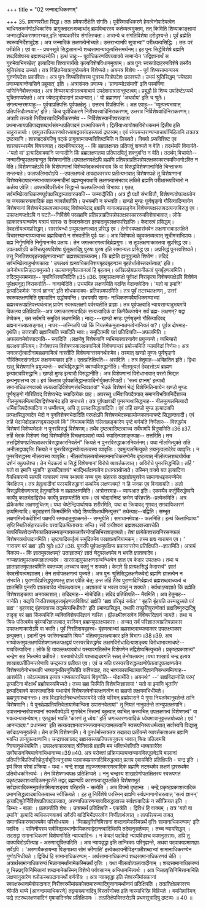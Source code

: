 +++
title = "02 जन्माद्यधिकरणम्"

+++
35. प्रमाणपरीक्षा सिद्धा। ततः प्रमेयपरीक्षेति संगतिः। पूर्वस्मिन्नधिकरणे हेयत्वेनोपादेयत्वेन चाधिगतकर्मणोऽधिकारिणः प्रागुक्तादतःशब्दार्थाद् ब्रह्मविचारस्य कर्तव्यत्वमुक्तम्, तत् किमिति शिष्याकाङ्क्षायां जन्माद्यधिकरणमारभ्यत,इति भाष्यकारैरेव संगतिरुक्ता। अत्रान्ये च संगतिविशेषा दरीदृश्यन्ते। पूर्वं ब्रह्मेति स्वरूपनिर्देशादुद्देशः। अत्र जन्मादिकं लक्षणत्वेनोच्यते। उत्तराभ्यामपि सूत्राभ्यां" परीक्ष्यत्वसिद्धिः । ततः परं परीक्षेति। एवं वा -- प्रथमसूत्रे सिद्धसामान्ये शब्दसामान्यव्युत्पत्तिसमर्थनम्। इह पुनः सिद्धेविशेषे ब्रह्मणि शब्दविशेषस्य ब्रह्मशब्दस्येति। इत्थं चाहुः-- पूर्वाधिकरणविषयवाक्ये सामान्येन 'तद्विज्ञानार्थं स गुरुमेवाभिगच्छेत्' इत्यादिना शिष्याचार्ययोः कृत्यविशेषविधानमुक्तम्। अत्र पुनः स्वरूपोदाहरणविशेषे तस्यैव श्रुतिसंवाद उच्यते। तत्र विहितमेवात्रानुष्ठेयत्वेन विशेष्यते। अयमत्र विशेषः -- पूर्व शिष्यसामान्यस्य गुरुणोपदेशः प्रकाशितः। अत्र पुनः शिष्यविशेषस्य पुत्रस्य पित्रोपदेशः प्रकाश्यते। उभयं श्रुतिसिद्धम् 'ज्येष्ठाय प्रणाय्यायान्तेवासिने प्रब्रूयात्' इति । अत्रासंमतः प्रणाय्यः। 'प्राणाय्योऽसंमतौ' इति परमर्षिणा पाणिनिनैवौक्तत्वात्। अत्र शिष्यस्यासंमतत्वमाचार्य उपदेशमात्रासन्तुष्टत्वम्। प्रबुद्धौ हि शिष्य उपदिष्टेऽप्यर्थे युक्तिमप्यपेक्षते। अत्र ज्येष्ठपुत्रोपादानं प्राधान्यात्। ' यो ब्रह्माणम्' 'अथर्वाय' इति च श्रुतेः। संगत्यन्तरमप्याहुः-- पूर्वत्राप्रतिपत्तिः पूर्वपक्षहेतुः। उत्तरत्र विप्रतिपत्तिः। अत एवाहुः-- 'व्युत्पत्यभावात् प्रतिपत्तिदौःस्थ्यात्' इति। किंच पूर्वाधिकरणे निरीश्वरवादिनिराकरणम्, उत्तरत्र निर्विशेषवादिनिराकरणम्। अत्रापि तत्त्वतो निरीश्वरवादिनिरीकरणमेव -- निर्विशेषस्यानीश्वरत्वात्ष प्रथमाध्यायप्रतिपाद्यशब्दार्थसंबन्धप्रतिपादनं प्रधमाधिकरणे। द्वितीयाध्यायोक्तविरोधकथनं द्वितीय इति चाहुराचार्याः। एवमुत्तराधिकरणयोरध्यायद्वयसंग्रहरूपत्वं द्रष्टव्यम्। एवं संगत्यन्तराण्यप्याचार्याभिहितानि तत्रतत्र द्रष्टव्यानि। शास्त्रादसंगतिषु षट्कं प्रागुक्तमत्राप्यविशिष्टमिति न लिख्यते। विषयो ऽप्यविशिष्ट एव शास्त्रारम्भस्यैव विषयत्वात्। तदर्थविचारस्तु -- किं ब्रह्मलक्षणतः प्रतिपत्तुं शक्यते न वेति। तदर्थमपि वियार्यते--'यतो वा' इत्यादिवाक्यानि जन्मादीनि किं ब्रह्मलक्षणतया प्रतिपादयितुं शक्नुवन्ति न वेति। तदर्थम् विचार्यते-- जन्मादीन्युपलक्षणान्युत विशेषणानीति।उपलक्षणपक्षेऽपि ब्रह्मणि प्रतिपन्नाप्रतिपन्नोपलक्षकाकारत्रयविभागोऽस्ति न वेति। विशेषणपक्षेऽपि किं विशेषाणानां विशेष्यभेदकत्वंस्वभाव किं वा विरुद्धविशेषणानामिति चिन्ताक्रमः सन्तन्यते। फलफलिभावोऽपि --उपलक्षणत्वे तावदाकारत्रय प्रतीत्यभावात् विशेषणपक्षे तु विशेषाणानां विशेष्यभेदापादनस्वभाव्याज्जन्मादीनां ब्रह्मण्युभयथापि लक्षणत्वासंभवाद लक्षिते ब्रह्मणि परीक्षारूपविचारो न कर्तव्य एवेति। उक्तार्थवैपरीत्येन सिद्धान्ते फलफलिभावो विभाव्यः। एतत् सर्वमभिप्रेत्याधिकरणपूर्वपक्षसिद्धान्तावारचयति-- जन्माद्यैरिति। अत्र द्वौ पक्षौ संभावितौ, विशेषणत्वोपलक्षत्वेन वा जगत्कारणत्वादिकं ब्रह्म व्यावर्तयतीति। उभयमपि न संभवति। खण्डो मुण्डः पूर्णश्रृङ्गो गौरित्यादिन्यायेन विशेषणानां विशेष्यभेदकत्वस्वाभावाद् विशेष्यभेदाद् ब्रह्मणि नानात्वप्रसङ्गेन विशेषणपक्षस्तावदत्यन्तविरुद्ध एव।उपलक्षणपक्षोऽपि न घटते--निर्विशेषे परब्रह्मणि प्रतिपन्नाप्रतिपन्नोपलक्षकाकाररूपविशेषाभावात्। लोके ह्याकारत्रयान्वयेन यत्रायं सारसः स देवदत्तकेदार इत्यादावुपलक्षणपरिज्ञप्तिः। केदारत्वं प्रसिद्धम्। देवदत्तीयत्वमप्रसिद्धम्। सारसंबन्धो ऽप्युपलक्षणत्वात् प्रसिद्ध एव। तेनोभयपक्षासंभवेन लक्षणाभावादलक्षिते विचारस्यान्याय्यत्वाच्च ब्रह्मविचारो न संभवतीति पूर्वः पक्षः। अत्र विशेषपक्षे बहुवक्तव्यत्वात् सूचीमत्राभिप्रायः। ब्रह्म निर्गुणमिति निर्गुणानामेव प्रलापः। तेन जगत्कारणत्वादिर्ब्रह्मगुणः। स तूपलक्षणाकारतया सुप्रसिद्ध एव। उपलक्ष्योऽपि कश्चित्पुरुषविशेषः पुंसूक्तादिषु पुरुषः पुरुष इति सामान्यतः प्रसिद्ध एव। अप्रसिद्धं पुनरवशिष्यते। तत्तु निरतिशयबृहत्त्वबृंहणत्वाभ्यां" ब्रह्मशब्दवाच्यत्वम्। किं ब्रह्मेति ह्यनुयुज्यते शिष्येण। तदिदं सर्वमभिप्रेत्याहुर्भाष्यकाराः ' उपलक्ष्यं ह्यनवधिकातिशयबृहदंबृहणञ्च बृहतेर्धातोस्तदर्थत्वात्' इति। अनेनोभयलिङ्दत्वमुच्यते। कल्याणगुणैकतानत्वं हि बृहत्वम्। अखिलहेयप्रत्यनीकत्वं पुनर्बृंहणत्वमिति। तदिदमुभयमप्याह-- गुणनिधिरघजिदिति॥35॥36. एवमुपलक्षणपक्षे पूर्वपक्षं निराकृत्य विशेषणपक्षेऽपि विशेषेण पूर्पक्षमनूद्य निराकरोति-- नानाचेदिति। उभयमिह लक्षणमिति वदन्ति वेदान्तवेदिनः। 'यतो वा इमानि' इत्यादिकमेकं 'सत्यं ज्ञानम्' इति शोधकवाक्य- प्रतिपन्नमपरमिति। तत्र पूर्वं तटस्थलक्षणम् , उत्तरं स्वरूपलक्षणमिति मृषावादिन उद्धोषयन्ति। उभयमपि सामा- नाधिकरण्यवैयधिकरम्याभ्यां ब्रह्मस्वरूपप्रतिपत्त्यर्थत्वात् प्रायेण स्वरूपलक्षणे पर्वस्यतीति प्राज्ञाः। तत्र पूर्वपक्षवादि न्यायसाम्यादुभयमपि विकल्प्य प्रतिक्षिपति--अत्र जगत्कारणत्वादिकं सत्यत्वादिकं वा किमैकैकश्येन सर्वं ब्रह्म- लक्षणम्? यद्वा तेष्वेकम् , उत सर्वमपि समुदितं लक्षणमिति। नाद्यः---खण्डो मण्डः पूर्णश्रृङ्गो गौरित्यादिवद् ब्रह्मनानात्वप्रसङ्गात्। नापरः--तस्मिन्नपि पक्षे किं नियतमेकमुतान्यतमत्वेनानियतं वा?। पूर्वत्र दोषमाह-वृथेति। उत्तरत्रपि ब्रह्मानियति स्यादिति भावः। समुदितमपि पक्षं प्रतिक्षिपति--अफलमिति ।अफलत्वमेवोपपादयति-- स्यादिति ।लक्षणेषु विशेषणानि व्यभिचारवारणायैव प्रयुज्यन्ते। व्यभिचारो ह्यलक्ष्यगामित्वम्। तेनोक्तस्य विशेषणस्यालक्ष्यगामित्वे विशेषणान्तरं प्रयोज्यमिति न्यायविदां निर्णयः। अत्र जगत्कर्तृत्वादीनामब्रह्मगामित्वं नास्तीति विशेषणान्तरमनर्थकमेव। तस्मात् खण्डो मुण्जः पूर्णश्रृङ्गो गौरितिवदसंगतोऽयं लक्षणव्यवहार इति। एतत्प्रतिक्षिपति-- असदिति । तत्र हेतुमाह--अविहतित इति। द्विधा खलु विशेषणानि प्रयुज्यन्ते-- क्वचिद्विरुद्धानि क्वाप्यविरुद्धानीति। नीलमुत्पलं देवदत्तोऽयं ब्राह्मण इत्यादावविरुद्धानि। खण्डो मुण्ड इत्यादौ विरुद्धानीति। अत्र विशेषणानां विरोधाभावात् परतो भिद्यत इत्यनुपालभ्य एव। इयं किलात्र पूर्वपक्षसिद्धान्तवादिनोर्युक्तपरिपाटी। 'सत्यं ज्ञानम्' इत्यादौ समानाधिकरणवाक्ये सत्यत्वादिविशेषणसंबन्विवक्षायां" भेदकं विशेषणं भेद्यं विशेष्मितिन्यायेन खण्डो मुण्डः पूर्णश्रृङ्गो गौरितिवद् विशेष्यभेदः स्यादित्येकः प्राह। अपरस्तु धर्मिवाचिपदैक्यात् समानविभक्तिनिर्देशाच्च नीलमुत्पलमित्यादिवद्विशेष्याभेद इति समाधत्ते। तत्र पूर्वपक्षवादी पुनरन्यथासिद्धमाह-- नीलमुत्पलमित्यादौ धर्मिवाचिपदैक्यादिना न धर्म्यैक्यम्, अपि तु प्रत्यक्षसिद्धत्वादिति। एवं तर्हि खण्डो मुण्ड इत्यादावपि प्रत्यक्षसिद्धत्वादेव भेदो न पुनविशेषणभेदादिति परपक्षेऽपि विशेषणभेदस्याप्रयोजकत्वमाचष्टे सिद्धान्तवादी। एवं तर्हि भेदाभेदोदाहरणद्वयसद्भावे किं" नियामकमिति गलिताहङ्कारेण पृष्टे वर्णयति निर्णेतारः-- विरुद्धमेव विशेषणं विशेष्यभेदकं न पुनरविरुद्धं विशेषणम्। तथैव दृष्टत्वादिष्टत्वाच्च सर्वेषामपि विदुषामिति॥36॥37. तर्हि भेदकं विशेषणं भेद्यं विशेष्यमिति विचक्षणप्रवादो व्यर्थः स्यादित्याशङ्क्याह-- तत्तदिति। तत्र तत्तद्विशेषणप्रतिपन्नाकारविरुद्धाकारनिवर्तनं" क्रियते न पुनरविरुद्धाकारनिवर्तनम्। यथा नीलमित्युक्ते सति अनीलाद्व्यावृत्तिः क्रियते न पुनरविरुद्धस्योत्पलत्वस्य व्यावृत्तिः। एवमुत्पलमित्युक्ते ऽप्यनुत्पलादेरेव व्यावृत्तिः। न पुनरविरुद्धस्य नीलत्वस्य व्यावृत्तिः। नीलत्वोपलत्वयोस्सामानाधिकरण्येनैव दृष्टत्वात् नीलोत्पलशब्दयोर्यथा दर्शनं व्युत्पत्तेश्च। तेन भेदकत्वं च सिद्धं विशेषणानां विरोधे व्यावर्तकत्वात्। अविरोधे पुनरसिद्धमिति। तर्हि ' यतो वा इमानि भूतानि' इत्यादिवाक्यं" भवद्भिर्लक्षणत्वेन प्रधानतयोच्यते। तस्मिन् वाक्ये यत इत्यादिना वैयधिकरण्ये सत्यपि यत्कारणं यच्च स्थापकं यच्च पुनः संहारकं तद्ब्रह्मेत्युत्तरेण सामानाधइकरण्येमेव विवक्षितम्। तत्र हेतुत्वादीनां परस्यविरुद्धानां कथमिव लक्षणत्वम्? न हि जनक एव विनाशयति। अतो विरुद्धविशेषणत्वाद् हेतुत्वादिकं न ब्रह्मलक्षणमिति। अत्रोत्तरमाह-- व्याघआत इति। एकस्यैव कर्तुर्विरुद्धेष्वपि कार्येषु कालभेदाद्विरोधः कार्येषु प्रशाम्यतीति भावः। एवं चोद्यमनिष्टं क्रमेण परिहरति--प्रत्येकमिति। अत्र ह्येकैकमेव लक्षणमुचितम्। यथा चेष्टेन्द्रियार्थाश्रयः शरीरमिति, यथा वा क्रियावद् गुणवत् समवायिकारणं द्रव्यमित्यादि। बहूदाहरणं किमर्थमिति चोद्ये शिष्यशिक्षार्थमित्युत्तरं" तथेत्याह--बह्विति। सम्भूत लक्षणमित्येकदेशिनां पक्षमपि समाधातुमुपक्रमते-- सम्भूयेति। समाधानमेवाह-- फलमिति। इत्थं किलाभिप्रायः" सृष्टिस्थितिसंहारकर्तारः परवादिकथितास्रयः सन्ति। सर्वे ऽप्यीश्वरा ब्रह्मशब्दवाच्याश्चेति चापरिचितवेदान्तैरकालितसम्यङ्न्यायकलापैरन्तेवासिभिराशङ्क्यते। तेषां प्रत्येकेश्वरत्वनिरसनफलं विशेषणत्रयोपादानमिति। सृष्ट्यादिकर्तृत्वं समुदितमेव परब्रह्मत्वनियामकम्। तच्च ब्रह्म नारायण एव। ' नारायण परं ब्रह्म' इति श्रुतेः॥37॥38. पुनरपि पूर्वपक्षमुपक्षिप्य प्रकारान्तरेण प्रतिक्षिपति--ज्ञातमिति। अत्रायं विकल्पः-- किं ज्ञातमुपलक्ष्यम्? उताज्ञातम्? ज्ञातं चेदुपलक्ष्यमेव न भवति ज्ञातत्वादेव। नाप्यज्ञातमुपलक्ष्यमज्ञातत्वादेव। सारसाद्यमुपलक्षणसम्बन्धित्वेन ज्ञात एव केदार उपलक्ष्यः। तथा च ज्ञाताज्ञातमुपलक्ष्यमिति वक्तव्यम्।तच्चात्र वक्तुं न शक्यते। केदारे हि प्रत्यक्षसिद्धं केदारत्वं" ज्ञातं देवदत्तीयत्वमज्ञातम्। तेन तत्रोपलक्षणत्वं युज्यते। अत्र पुनः श्रुतिसिद्धलक्षणैकवेद्ये ब्रह्मणि ज्ञातत्वेन न संभवति। पुराणादिप्रसिद्धपुरुषस्तु ज्ञात एवेति चेत्; हन्त तर्हि तैरेव पुराणादिभिर्ब्रह्मत्वं ब्रह्मशब्दवाच्यत्वं च ज्ञातमिति पुनरपि ज्ञातत्वादेव नोपलक्ष्यत्वम्। अज्ञातत्वं च भवता वक्तुं न शक्यते। सर्वथाऽप्यज्ञाते किं ब्रह्मेति विशेषशङ्काया अनवकाशात्। तदिदमाह-- नोचेदिति। तदिदं प्रतिक्षिपति-- मैवमिति। अत्र हेतुमाह--नानेति। यद्यपि निरतिशयबृहत्त्वबृंहणत्वविशिष्टं ब्रह्मेति 'ब्रह्म परिबृढं सर्वतः' ' बृहति बृंहयति तस्मादुच्यते परं ब्रह्म' ' बृहत्त्वाद् बृंहणत्वाच्च तद्ब्र्मेत्यभिधीयते' इति प्रमाणप्रसिद्धम्, तथापि तच्छ्रुतिपुराणोक्तं ब्रह्मविष्णुरुद्रादिषु तादृक् परं ब्रह्म किंरूपमिति व्यक्तिविशेषपरिज्ञानं नास्ति। ह्नीलक्ष्मीश्वरत्वेन विशेषपरिज्ञानं जायते। तथा च श्रियः पतित्वमेव पूर्वमपरिज्ञातत्वात् परस्मिन् ब्रह्मण्युपलक्ष्याकारः। अन्यत् सर्वं परिज्ञातत्वाप्रतिपन्नाकार उपलक्षणाकारोऽपि वा भवति। पूर्वं निरतिशयबृहत्त्व- बृंहणत्वाभ्यां ब्रह्मशब्दवाच्यत्वाकार उपलक्ष्याकार इत्युक्तम्। इदानीं पुनः परस्मिन्ब्रह्मणि श्रियः" पतित्वमुपलक्ष्याकार इति विभागः॥38॥39. अत्र भाष्योक्तमुपलक्षणविशेषणात्मकपक्षद्वयं परस्परविरुद्धमेव लक्षणविरोधादित्याशङ्क्य विरोधाभावमाचष्टे--यावदित्यादिना। लोके हि यावल्लक्ष्यावबोधं यस्यावगतिस्तेन विशेषणेन तद्विशेष्यमित्युच्यते। प्रकृष्टप्रकाशत्वं" चन्द्रेण सह नित्यमेव प्रतीयते। यस्याबोधेऽपि पश्चाद्यदवगति स्तत् तेनोपलक्ष्यम्।यथा शाखाग्रे चन्द्र इत्यत्र शाखाग्रप्रतीतिमन्तरेणापि चन्द्रस्तत्र प्रतीयत एव। एवं च सति परस्परविरुद्धलक्षणोपेतत्वादुपलक्षणत्वेन विशेषणत्वेनोभयथापि भाष्यानुमतिरनुचितेति कश्चिदाह, तद् भाष्यकाराभिप्रायापरिज्ञाननिबन्धनमित्याह-- आशयेति। कोऽयमाशय इत्यत्र भाष्यकाराभिप्रायं विवृणोति-- मोक्षार्थेति। अयमर्थः" --' ब्रह्मविदाप्नोति परम्' इत्यादिना मोक्षार्थं ब्रह्मोपास्यमिच्यते। तच्च ब्रह्म किमिति विशेषजिज्ञासायां ' यतो वा इमानि भूतानि' इत्यादिवाक्ये कारणत्वादिकं यथायोगं विशेषणत्वेनोपलक्षणत्वेन वा ब्रह्मणो लक्षणमभिधीयते। ब्रह्मगुणाश्चानन्ताः। तत्र विद्याभेदनिबन्धनोपास्यभेदे सति यस्मिन् ब्रह्मोपासने ये गुणा नियतमेवानुवर्तन्ते तानि विशेषणानि। ये पुनर्ब्रह्मप्रतिपत्तिवेलायामेवान्विता उपासनवेलायां" तु नियतं नानुवर्तन्ते तान्युपलक्षणानि। उपासनान्तरोपास्यानां स्वरूपैक्येऽपि गुणभेदेन भिन्नानां बहुत्वात् क्वचित् कस्यचित् उपलक्षणत्वं विशेषणत्वं" वा भवत्यन्यत्रान्येषाम्। एतदुक्तं भवति 'कारणं तु ध्येयः' इति जगत्कारणत्वादिकं ध्येयमात्रानुवृत्ततयोच्यते। एवं ' आनन्दादयः" प्रधानस्य' इति सत्यत्वज्ञानत्वानन्तत्वानन्दत्वामलत्वानि स्वरूपनिरूपधर्मत्वात् सर्वास्वपि विद्यासु सर्वदाऽप्यनुवर्तन्ते। तेन तानि विशेषणानि। ये पुनर्धर्मास्तत्रतत्र तदातदा प्रतीयन्ते व्यावर्तकाशअच ब्रह्मणि भवन्ति तान्युपलक्षणानि। चन्द्रशाखाग्रवद् ब्रह्मस्वरूपप्रतिपत्त्यनुवत्त्य भावात् श्रियः पतित्वमपि नित्यानुसंधेयमिति। उपलक्ष्याकारत्वात् श्रीनिवासे ब्रह्मणि मम भक्तिर्भवत्विति भाष्यकारैरेव सर्वोपासनविषयत्वेनाभिधानाच्च॥39॥40. अत्र परोक्तां प्रक्रियामत्यन्तन्यायविरुद्धत्वेऽपि बालानां प्रतिपत्तिर्विप्रतिपत्तिहेतुर्माभूदित्यनुभाष्य पदवाक्यप्रमाणादिविरुद्धत्वात् प्रलाप एवायमिति प्रतिक्षिपति - चन्द्र इति । इयं किल परेषां प्रक्रिया - यथा - चन्द्रे शाखा तद्वज्जगत्कारणत्वादिकं ब्रह्मणि तटस्थमेव लक्षणं द्वारस्थमेव प्रतिबोधकमित्यर्थः । तेन विशेषणत्वपक्षः प्रतिक्षिप्यते । ननु चन्द्रस्य शाखाग्रेणोपलक्षितस्य स्वरूपगतं प्रकृष्टप्रकाशत्वादिकमनुवर्तते तद्वद् ब्रह्मण्यपि कारणत्वाद्युपलक्षिते विशेषणभूतं सर्वज्ञत्वादिकमनुवर्ततामित्याशङ्क्य परिहरति - सत्येति । अत्र विषमो दृष्टान्तः । चन्द्रे प्रकृष्टप्रकाशत्वादिकं प्रमाणसिद्धत्वादबाधितत्वाच्च स्वीक्रियते । इह तु निर्विशेषे परस्मिन् ब्रह्मणि सर्वप्रमाणागोचरत्वात् 'सत्यं ज्ञानम्' इत्यादिश्रुतेर्निर्विशेषप्रतिपादकत्वात्, अरुणाधिकरणन्यायविरुद्धत्वाच्च सर्वज्ञत्वादिकं न स्वीक्रियत इति । डिम्भाः - बालाः । प्रलपन्तीति शेषः । उक्तमर्थं प्रतिक्षिपति - एकत्रेति । द्विविधं हि वाक्यम् । तत्र 'यतो वा इमानि' इत्यादि व्यधिकरणवाक्यं सर्वैरपि वादिभिर्भेदपरत्वेन निर्णीतार्थत्वात् । तत्परित्यज्य तावत् समानधिकरणवाक्यमेव परिशोधयामः । 'भिन्नप्रवृत्तिनिमित्तानां शब्दानामेकस्मिन्नर्थे वृत्तिः सामानाधिकरण्यम्' इति पदविदः । पाणिनीयस्य सर्वविद्यास्थानौपयिकत्वाद्वेदान्तवादिभिरपि तदेवानुसर्तव्यम् । तच्च न्यायसिद्धम् । सदसद्वा समानाधिकरणं विशेषणमिति न्यायवादिनः । न केवलं पदविदो न्यायविदश्च वयमनुसरामः, अपि तु वाक्यविदोऽपीत्याह - अरुणाद्युक्तिवदिति । अत्र न्यायवृद्धा इति तान्त्रिकाः परिगृह्यन्ते, अथवा पदवाक्यप्रमाणज्ञाः सर्वेऽपि । 'अरुणयैकहायन्या पिङ्गाक्ष्या सोमं क्रीणाति' इत्येकहायनीपिङ्गाक्षीशब्दाभ्यां सामानाधिकरण्येन गुणोऽभिधीयते । द्विविधं हि सामानाधिकरण्यम् - अर्थसामानाधिकरण्यं शब्दसामानाधिकरणयं चेति । अत्रार्थसामानाधिकरण्यं भिन्नानामर्थानामेकस्मिन्नर्थे वृत्तिः । यथा नीलत्वोत्पलत्वादीनाम् । शब्दसामानाधिकरण्यं तु भिन्नप्रवृत्तिनिमित्तानां शब्दानामेकस्मिन् विशेष्ये पर्यवसानम् अभिधानमित्यर्थः । अत्र भिन्नप्रवृत्तिनिमित्तानामिति लक्षणानुसारेण श्लोकस्थपदानामर्थो वर्णनीयः । अत्र न्यायवृद्धा इति सेश्वरमीमांसकानां स्वपक्षस्थानामेवोपादानात् निरीश्वरमीमांसकोक्तमारुण्यादिगुणानामर्थान्वयं प्रतिक्षिपति । तत्प्रतिक्षेप्रकारश्च श्रीमति भाष्ये [आनन्दमयाधिकरणे] तद्व्याख्यानादिषु विस्तरेणोक्त इति नास्माभिरिह विव्रियते । वयमिहास्मिन् पद्ये तटस्थलक्षणवादिनं मृषावादिनमेव प्रतिक्षिपामः । तत्प्रतिक्षेपविस्तरोऽपि प्रथमसूत्रादिषु द्रष्टव्यः ॥ 40 ॥